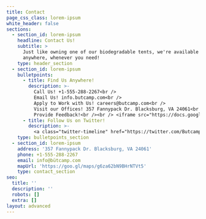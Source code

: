 ```yaml
---
title: Contact
page_css_class: lorem-ipsum
white_header: false
sections:
  - section_id: lorem-ipsum
    headline: Contact Us!
    subtitle: >
      Just like owning one of our biodegradable tents, we're available anytime,
      anywhere, whenever you need!
    type: header_section
  - section_id: lorem-ipsum
    bulletpoints:
      - title: Find Us Anywhere!
        description: >-
          Call Us! +1-555-288-2267<br />
          Email Us! info.butcamp.com<br />
          Apply to Work with Us! careers@butcamp.com<br />
          Visit our Offices! 357 Fannypack Dr. Blacksburg, VA 24061<br />
          Provide Feedback!<br /><br /> <iframe src="https://docs.google.com/forms/d/e/1FAIpQLScqyfJpyYEMwDUy81ZctaZYGe6IZ7yDZdkz7p-g8d5vf5pXQQ/viewform?embedded=true" width="640" height="200" frameborder="0" marginheight="0" marginwidth="0">Loading…</iframe>
      - title: Follow Us on Twitter!
        description: >-
          <a class="twitter-timeline" href="https://twitter.com/ButcampInc?ref_src=twsrc%5Etfw">Tweets by ButcampInc</a> <script async src="https://platform.twitter.com/widgets.js" charset="utf-8"></script>
    type: bulletpoints_section
  - section_id: lorem-ipsum
    address: '357 Fannypack Dr. Blacksburg, VA 24061'
    phone: +1-555-288-2267
    email: info@bütcamp.com
    mapUrl: 'https://goo.gl/maps/g6za62bN9BHrNTVt5'
    type: contact_section
seo:
  title: ''
  description: ''
  robots: []
  extra: []
layout: advanced
---
```

